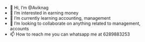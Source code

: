 - 👋 Hi, I’m @Aviknag
- 👀 I’m interested in earning money
- 🌱 I’m currently learning accounting, management
- 💞️ I’m looking to collaborate on anything related to management, accounts 
- 📫 How to reach me you can whatsapp me at 6289883253

<!---
Aviknag/Aviknag is a ✨ special ✨ repository because its `README.md` (this file) appears on your GitHub profile.
You can click the Preview link to take a look at your changes.
--->

